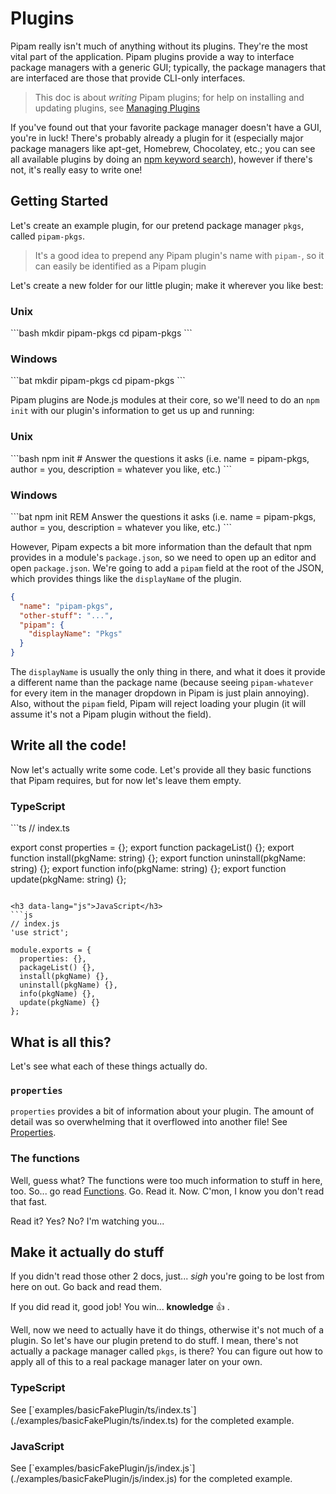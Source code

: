 # Plugins

Pipam really isn't much of anything without its plugins. They're the most vital part of the application. Pipam plugins provide a way to interface package managers with a generic GUI; typically, the package managers that are interfaced are those that provide CLI-only interfaces.

> This doc is about *writing* Pipam plugins; for help on installing and updating plugins, see [Managing Plugins](../managing-plugins.md)

If you've found out that your favorite package manager doesn't have a GUI, you're in luck! There's probably already a plugin for it (especially major package managers like apt-get, Homebrew, Chocolatey, etc.; you can see all available plugins by doing an [npm keyword search](https://www.npmjs.com/browse/keyword/pipam)), however if there's not, it's really easy to write one!

## Getting Started

Let's create an example plugin, for our pretend package manager `pkgs`, called `pipam-pkgs`.

> It's a good idea to prepend any Pipam plugin's name with `pipam-`, so it can easily be identified as a Pipam plugin

Let's create a new folder for our little plugin; make it wherever you like best:

<h3 data-os="unix">Unix</h3>
```bash
mkdir pipam-pkgs
cd pipam-pkgs
```

<h3 data-os="win">Windows</h3>
```bat
mkdir pipam-pkgs
cd pipam-pkgs
```

Pipam plugins are Node.js modules at their core, so we'll need to do an `npm init` with our plugin's information to get us up and running:

<h3 data-os="unix">Unix</h3>
```bash
npm init
# Answer the questions it asks (i.e. name = pipam-pkgs, author = you, description = whatever you like, etc.)
```

<h3 data-os="win">Windows</h3>
```bat
npm init
REM Answer the questions it asks (i.e. name = pipam-pkgs, author = you, description = whatever you like, etc.)
```

However, Pipam expects a bit more information than the default that npm provides in a module's `package.json`, so we need to open up an editor and open `package.json`. We're going to add a `pipam` field at the root of the JSON, which provides things like the `displayName` of the plugin.

```json
{
  "name": "pipam-pkgs",
  "other-stuff": "...",
  "pipam": {
    "displayName": "Pkgs"
  }
}
```

The `displayName` is usually the only thing in there, and what it does it provide a different name than the package name (because seeing `pipam-whatever` for every item in the manager dropdown in Pipam is just plain annoying). Also, without the `pipam` field, Pipam will reject loading your plugin (it will assume it's not a Pipam plugin without the field).

## Write all the code!

Now let's actually write some code. Let's provide all they basic functions that Pipam requires, but for now let's leave them empty.

<h3 data-lang="ts">TypeScript</h3>
```ts
// index.ts

export const properties = {};
export function packageList() {};
export function install(pkgName: string) {};
export function uninstall(pkgName: string) {};
export function info(pkgName: string) {};
export function update(pkgName: string) {};
```

<h3 data-lang="js">JavaScript</h3>
```js
// index.js
'use strict';

module.exports = {
  properties: {},
  packageList() {},
  install(pkgName) {},
  uninstall(pkgName) {},
  info(pkgName) {},
  update(pkgName) {}
};
```

## What is all this?

Let's see what each of these things actually do.

### `properties`

`properties` provides a bit of information about your plugin. The amount of detail was so overwhelming that it overflowed into another file! See [Properties](./properties.md).

### The functions

Well, guess what? The functions were too much information to stuff in here, too. So... go read [Functions](./functions.md). Go. Read it. Now. C'mon, I know you don't read that fast.

Read it? Yes? No? I'm watching you...

## Make it actually do stuff

If you didn't read those other 2 docs, just... *sigh* you're going to be lost from here on out. Go back and read them.

If you did read it, good job! You win... **knowledge** 👍 .

Well, now we need to actually have it do things, otherwise it's not much of a plugin. So let's have our plugin pretend to do stuff. I mean, there's not actually a package manager called `pkgs`, is there? You can figure out how to apply all of this to a real package manager later on your own.

<h3 data-lang="ts">TypeScript</h3>
<span>See [`examples/basicFakePlugin/ts/index.ts`](./examples/basicFakePlugin/ts/index.ts) for the completed example.</span>

<h3 data-lang="js">JavaScript</h3>
<span>See [`examples/basicFakePlugin/js/index.js`](./examples/basicFakePlugin/js/index.js) for the completed example.</span>
